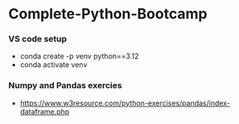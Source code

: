 # Complete-Python-Bootcamp
### VS code setup
- conda create -p venv python==3.12
- conda activate venv

### Numpy and Pandas exercies
- https://www.w3resource.com/python-exercises/pandas/index-dataframe.php
  
